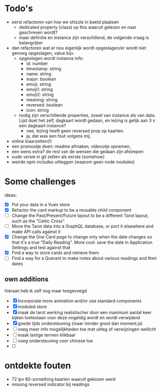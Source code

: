 # Todo's 

- eerst refactoren van hoe we shizzle in beeld plaatsen
    - dedicated property (class) op this waaruit gelezen en naar geschreven wordt?
    - maar definitie en instance zijn verschillend, de volgende vraag is belangrijker
- dan refactoren wat er nou eigenlijk wordt opgeslagen/er wordt niet genoeg opgeslagen, value bijv.
    - opgeslagen wordt instance info:
        - id: number
        - timestamp: string
        - name: string
        - major: boolean
        - emoji: string
        - emoji1: string
        - emoji2: string
        - meaning: string
        - reversed: boolean
        - icon: string
    - nodig zijn verschillende properties, zowel van instance als van data. Lijst doet het zelf, dagkaart wordt gedaan, en lezing is gelijk aan 3 x een dagkaart instance? 
        - nee, lezing heeft geen reversed prop op kaarten. 
        - ja, dat was een fout volgens mij.
- online klaarzetten(!)
- een promootje doen: readme afmaken, videootje opnemen, 
- een wens extra? de rest van de wensen die gedaan zijn afstrepen
- oude versie in git zetten als eerste (somehow)
- weirde npm includes uitleggen (waarom geen node modules)


# Some challenges

ideas:

- [x] Put your data in a Vuex store
- [x] Refactor the card markup to be a reusable child component
- [ ] Change the Past/Present/Future layout to be a different Tarot layout, such as the "Celtic Cross"
- [ ] Move the Tarot data into a GraphQL database, or port it elsewhere and make API calls against it
- [x] Change the One Card page to change only when the date changes so that it's a true "Daily Reading". More cool: save the date in Application Settings and test against that
- [x] Find a way to store cards and retrieve them
- [ ] Find a way for a Querant to make notes about various readings and their dates

## own additions

hieraan heb ik zelf nog maar toegevoegd

- [x] Incorporate more animation and/or use standard components
- [x] moduled store
- [x] maak de tarot werking realistischer door een maximum aantal keer kijken toetestaan voor deze ongeldig wordt en wordt verwijderd
- [x] goede tijds ondersteuning (maar minder groot dan moment.js) 
- [ ] voeg meer info mogelijkheden toe met uitleg of verwijzingen wellicht
- [ ] maak lastige termen klikbaar
- [ ] voeg ondersteuning voor chinese toe
- [ ] 

# ontdekte fouten

- 72 ipv 80-something kaarten waaruit gekozen werd
- missing reversed indicator bij readings

# 
